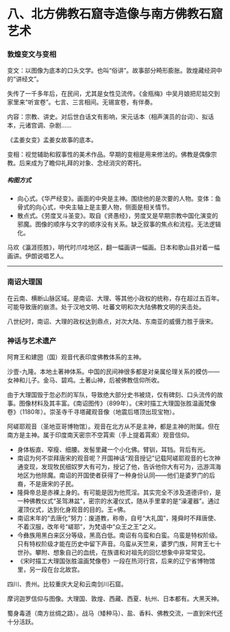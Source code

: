 # 八、北方佛教石窟寺造像与南方佛教石窟艺术

### 敦煌变文与变相 

变文：以图像为底本的口头文学。也叫“俗讲”。故事部分畸形膨胀。敦煌藏经洞中的“讲经文”。 

失传了一千多年后，在民间，尤其是女性见流传。《金瓶梅》中吴月娘把尼姑交到家里来“听宣卷”。七言、三言相间。无锡宣卷，有伴奏。 

内容：宗教、讲史。对后世白话文有影响，宋元话本（相声演员的台词）、拟话本，元诸宫调、杂剧…… 

《孟姜女变》孟姜女故事的底本。 

变相：视觉辅助和叙事性的美术作品。早期的变相是用来修法的。佛教是偶像宗教。后来成为了瞻仰礼拜的对象、念经消灾的寄托。 

##### 构图方式 

- 向心式。《华严经变》。画面的中央是主神。围绕他的是次要的人物。变体：鱼骨式的向心式，中央主轴上是主要人物，侧面是相关情节。 
- 散点式。《劳度叉斗圣变》。取自《贤愚经》，劳度叉是早期宗教中国化演变的邪魔。图像的顺序与文字的顺序没有关系。缺乏叙事的焦点和流程。无法逻辑化。 

马欢《瀛涯揽胜》，明代时爪哇地区，翻一幅画讲一幅画。日本和歌山县对着一幅画讲。伊朗说唱艺人。 



------



### 南诏大理国

在云南、横断山脉区域。是南诏、大理、等其他小政权的统称，存在超过五百年。可能导致唐的崩溃。处于汉地文明、吐蕃文明和次大陆佛教文明的夹击处。 

八世纪时，南诏、大理的政权达到鼎点，对次大陆、东南亚的威慑力胜于唐宋。 

### 神话与艺术遗产 

阿育王和建圀（国）观音代表印度佛教体系的主神。 

沙壹-九隆。本地土著神体系。中国的民间神很多都是对亲属伦理关系的模仿——女神和儿子。金马、碧鸡。土著山神，后被佛教信仰所收。 

由于大理国毁于忽必烈的军队，导致绝大部分史书被烧，仅有碑刻、口头流传的故事。图像材料及其丰富。《南诏图传》（899年）。《宋时描工大理国张胜温画梵像卷》（1180年）。崇圣寺千寻塔藏观音像（地震后塔顶出现宝物）。 

阿嵯耶观音（圣地亚哥博物馆）。观音在北方从不是主神，都是主神的附属。但在南方是主神。属于印度南天密宗不空罥索（手上提着罥索）观音信仰。 

- 身体板直、窄瘦、细腰。发髻里藏一个小化佛。臂钏，耳铛。背后有光。 
- 南诏为何不崇拜唐宋的观音呢？开国神话“观音授记”记载阿嵯耶观音的七次神通变现，发现牧民细奴罗大有可为，授记了他，告诉他你大有可为，迅游洱海地区为他除魔。南诏的开国使者获得了一种身份认同——他们是婆罗门的后裔，不是唐宋的子民。 
- 隆舜帝总是赤裸上身的。有可能是因为他荒淫。其实完全不涉及道德评价，是一种佛教仪式“圣驾淋盆”，密宗的水灌仪式，随从手里拿的是“澡灌器”。通过灌顶仪式，达到化身观音的目的。王=佛。 
- 南诏末年的“去唐化”努力：废道教，称帝，自号“大礼国”，隆舜时不拜唐使、不着汉服，改年号“嵯耶”，为梵语中“众王之王”之义。 
- 今彝族用黑白来区分等级，黑高白低。南诏有乌蛮和白蛮。乌蛮是特权阶级。只有特权阶级才能在历史中留下声音。乌蛮从天竺来，婆罗门族，阿育王七十世孙。攀附、想象自己的血统，在族谱和对祖先的回忆想象中非常常见。 
- 《宋时描工大理国张胜温画梵像卷》一段在热河行宫，后来的辽宁省博物馆里，另一段在台北故宫。 

四川、贵州。比较重庆大足和云南剑川石窟。 

摩诃迦罗信仰与图像。大理国、敦煌、西藏、西夏、杭州、日本都有。大黑天神。 

蜀身毒道（南方丝绸之路）。战马（矮种马）、盐、香料、佛教交流，一直到宋代还十分活跃。 